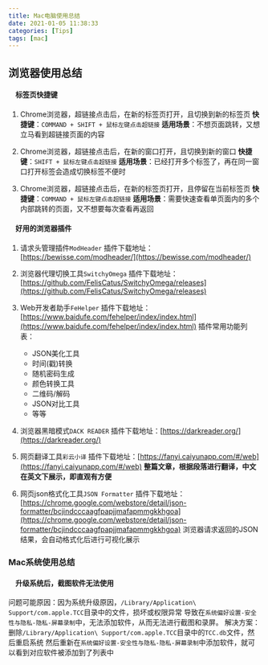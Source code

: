 ```yaml
---
title: Mac电脑使用总结
date: 2021-01-05 11:38:33
categories: [Tips]
tags: [mac]
---
```


## 浏览器使用总结
#### &emsp;标签页快捷键
1. Chrome浏览器，超链接点击后，在新的标签页打开，且切换到新的标签页
    **快捷键**：`COMMAND + SHIFT + 鼠标左键点击超链接`
    **适用场景**：不想页面跳转，又想立马看到超链接页面的内容

  <!--more-->

2. Chrome浏览器，超链接点击后，在新的窗口打开，且切换到新的窗口
    **快捷键**：`SHIFT + 鼠标左键点击超链接`
    **适用场景**：已经打开多个标签了，再在同一窗口打开标签会造成切换标签不便时

3. Chrome浏览器，超链接点击后，在新的标签页打开，且停留在当前标签页
    **快捷键**：`COMMAND + 鼠标左键点击超链接`
    **适用场景**：需要快速查看单页面内的多个内部跳转的页面，又不想要每次查看再返回

#### &emsp;好用的浏览器插件
1. 请求头管理插件`ModHeader`
    插件下载地址：[https://bewisse.com/modheader/](https://bewisse.com/modheader/)
   
2. 浏览器代理切换工具`SwitchyOmega`
    插件下载地址：[https://github.com/FelisCatus/SwitchyOmega/releases](https://github.com/FelisCatus/SwitchyOmega/releases)

3. Web开发者助手`FeHelper`
    插件下载地址：[https://www.baidufe.com/fehelper/index/index.html](https://www.baidufe.com/fehelper/index/index.html)
    插件常用功能列表：
      - JSON美化工具
      - 时间(戳)转换
      - 随机密码生成
      - 颜色转换工具
      - 二维码/解码
      - JSON对比工具
      - 等等
    
4. 浏览器黑暗模式`DACK READER`
    插件下载地址：[https://darkreader.org/](https://darkreader.org/)

5. 网页翻译工具`彩云小译`
    插件下载地址：[https://fanyi.caiyunapp.com/#/web](https://fanyi.caiyunapp.com/#/web)
    **整篇文章，根据段落进行翻译，中文在英文下展示，即直观有方便**

6. 网页json格式化工具`JSON Formatter`
    插件下载地址：[https://chrome.google.com/webstore/detail/json-formatter/bcjindcccaagfpapjjmafapmmgkkhgoa](https://chrome.google.com/webstore/detail/json-formatter/bcjindcccaagfpapjjmafapmmgkkhgoa)
    浏览器请求返回的JSON结果，会自动格式化后进行可视化展示


### Mac系统使用总结
#### &emsp;升级系统后，截图软件无法使用
问题可能原因：因为系统升级原因，`/Library/Application\ Support/com.apple.TCC`目录中的文件，损坏或权限异常
导致在`系统偏好设置-安全性与隐私-隐私-屏幕录制`中，无法添加软件，从而无法进行截图和录屏。
解决方案：删除`/Library/Application\ Support/com.apple.TCC`目录中的`TCC.db`文件，然后重启系统
然后重新在`系统偏好设置-安全性与隐私-隐私-屏幕录制`中添加软件，就可以看到对应软件被添加到了列表中